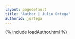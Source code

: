 ```yaml
---
layout: pagedefault
title: "Author | Julio Ortega"
authorid: jortega
---
```

{% include loadAuthor.html %}